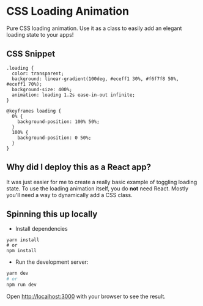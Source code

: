 # CSS Loading Animation
Pure CSS loading animation. Use it as a class to easily add an elegant loading state to your apps!

## CSS Snippet
```
.loading {
  color: transparent;
  background: linear-gradient(100deg, #eceff1 30%, #f6f7f8 50%, #eceff1 70%);
  background-size: 400%;
  animation: loading 1.2s ease-in-out infinite;
}

@keyframes loading {
  0% {
    background-position: 100% 50%;
  }
  100% {
    background-position: 0 50%;
  }
}
```

## Why did I deploy this as a React app?
It was just easier for me to create a really basic example of toggling loading state. To use the loading animation itself, you do **not** need React. Mostly you'll need a way to dynamically add a CSS class.

## Spinning this up locally
* Install dependencies
```
yarn install
# or
npm install
```
* Run the development server:
```bash
yarn dev
# or
npm run dev
```

Open [http://localhost:3000](http://localhost:3000) with your browser to see the result.
